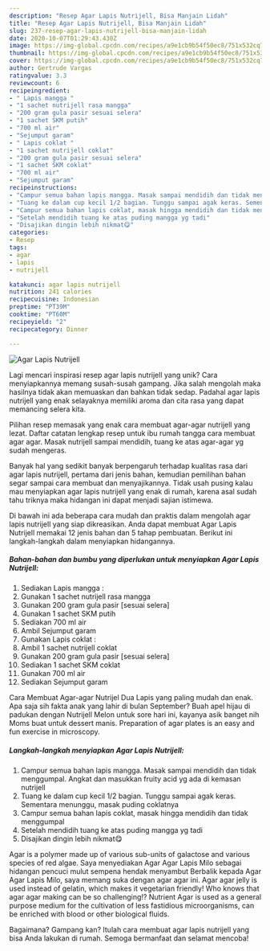 ```yaml
---
description: "Resep Agar Lapis Nutrijell, Bisa Manjain Lidah"
title: "Resep Agar Lapis Nutrijell, Bisa Manjain Lidah"
slug: 237-resep-agar-lapis-nutrijell-bisa-manjain-lidah
date: 2020-10-07T01:29:43.430Z
image: https://img-global.cpcdn.com/recipes/a9e1cb9b54f50ec8/751x532cq70/agar-lapis-nutrijell-foto-resep-utama.jpg
thumbnail: https://img-global.cpcdn.com/recipes/a9e1cb9b54f50ec8/751x532cq70/agar-lapis-nutrijell-foto-resep-utama.jpg
cover: https://img-global.cpcdn.com/recipes/a9e1cb9b54f50ec8/751x532cq70/agar-lapis-nutrijell-foto-resep-utama.jpg
author: Gertrude Vargas
ratingvalue: 3.3
reviewcount: 6
recipeingredient:
- " Lapis mangga "
- "1 sachet nutrijell rasa mangga"
- "200 gram gula pasir sesuai selera"
- "1 sachet SKM putih"
- "700 ml air"
- "Sejumput garam"
- " Lapis coklat "
- "1 sachet nutrijell coklat"
- "200 gram gula pasir sesuai selera"
- "1 sachet SKM coklat"
- "700 ml air"
- "Sejumput garam"
recipeinstructions:
- "Campur semua bahan lapis mangga. Masak sampai mendidih dan tidak menggumpal. Angkat dan masukkan fruity acid yg ada di kemasan nutrijell"
- "Tuang ke dalam cup kecil 1/2 bagian. Tunggu sampai agak keras. Sementara menunggu, masak puding coklatnya"
- "Campur semua bahan lapis coklat, masak hingga mendidih dan tidak menggumpal"
- "Setelah mendidih tuang ke atas puding mangga yg tadi"
- "Disajikan dingin lebih nikmat😋"
categories:
- Resep
tags:
- agar
- lapis
- nutrijell

katakunci: agar lapis nutrijell 
nutrition: 241 calories
recipecuisine: Indonesian
preptime: "PT39M"
cooktime: "PT60M"
recipeyield: "2"
recipecategory: Dinner

---
```



![Agar Lapis Nutrijell](https://img-global.cpcdn.com/recipes/a9e1cb9b54f50ec8/751x532cq70/agar-lapis-nutrijell-foto-resep-utama.jpg)

Lagi mencari inspirasi resep agar lapis nutrijell yang unik? Cara menyiapkannya memang susah-susah gampang. Jika salah mengolah maka hasilnya tidak akan memuaskan dan bahkan tidak sedap. Padahal agar lapis nutrijell yang enak selayaknya memiliki aroma dan cita rasa yang dapat memancing selera kita.

Pilihan resep memasak yang enak cara membuat agar-agar nutrijell yang lezat. Daftar catatan lengkap resep untuk ibu rumah tangga cara membuat agar agar. Masak nutrijell sampai mendidih, tuang ke atas agar-agar yg sudah mengeras.

Banyak hal yang sedikit banyak berpengaruh terhadap kualitas rasa dari agar lapis nutrijell, pertama dari jenis bahan, kemudian pemilihan bahan segar sampai cara membuat dan menyajikannya. Tidak usah pusing kalau mau menyiapkan agar lapis nutrijell yang enak di rumah, karena asal sudah tahu triknya maka hidangan ini dapat menjadi sajian istimewa.


Di bawah ini ada beberapa cara mudah dan praktis dalam mengolah agar lapis nutrijell yang siap dikreasikan. Anda dapat membuat Agar Lapis Nutrijell memakai 12 jenis bahan dan 5 tahap pembuatan. Berikut ini langkah-langkah dalam menyiapkan hidangannya.

<!--inarticleads1-->

##### Bahan-bahan dan bumbu yang diperlukan untuk menyiapkan Agar Lapis Nutrijell:

1. Sediakan  Lapis mangga :
1. Gunakan 1 sachet nutrijell rasa mangga
1. Gunakan 200 gram gula pasir [sesuai selera]
1. Gunakan 1 sachet SKM putih
1. Sediakan 700 ml air
1. Ambil Sejumput garam
1. Gunakan  Lapis coklat :
1. Ambil 1 sachet nutrijell coklat
1. Gunakan 200 gram gula pasir [sesuai selera]
1. Sediakan 1 sachet SKM coklat
1. Gunakan 700 ml air
1. Sediakan Sejumput garam


Cara Membuat Agar-agar Nutrijel Dua Lapis yang paling mudah dan enak. Apa saja sih fakta anak yang lahir di bulan September? Buah apel hijau di padukan dengan Nutrijell Melon untuk sore hari ini, kayanya asik banget nih Moms buat untuk dessert manis. Preparation of agar plates is an easy and fun exercise in microscopy. 

<!--inarticleads2-->

##### Langkah-langkah menyiapkan Agar Lapis Nutrijell:

1. Campur semua bahan lapis mangga. Masak sampai mendidih dan tidak menggumpal. Angkat dan masukkan fruity acid yg ada di kemasan nutrijell
1. Tuang ke dalam cup kecil 1/2 bagian. Tunggu sampai agak keras. Sementara menunggu, masak puding coklatnya
1. Campur semua bahan lapis coklat, masak hingga mendidih dan tidak menggumpal
1. Setelah mendidih tuang ke atas puding mangga yg tadi
1. Disajikan dingin lebih nikmat😋


Agar is a polymer made up of various sub-units of galactose and various species of red algae. Saya menyediakan Agar Agar Lapis Milo sebagai hidangan pencuci mulut sempena hendak menyambut Berbalik kepada Agar Agar Lapis Milo, saya memang suka dengan agar agar ini. Agar agar jelly is used instead of gelatin, which makes it vegetarian friendly! Who knows that agar agar making can be so challenging!? Nutrient Agar is used as a general purpose medium for the cultivation of less fastidious microorganisms, can be enriched with blood or other biological fluids. 

Bagaimana? Gampang kan? Itulah cara membuat agar lapis nutrijell yang bisa Anda lakukan di rumah. Semoga bermanfaat dan selamat mencoba!
